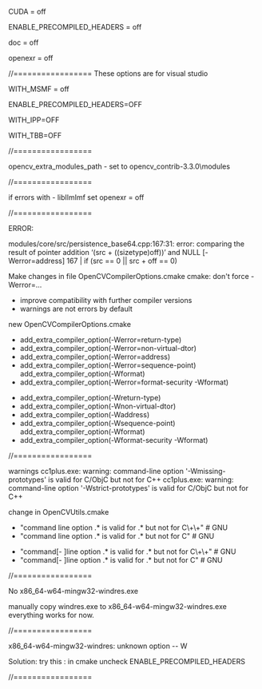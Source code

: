 CUDA = off

ENABLE_PRECOMPILED_HEADERS = off

doc  = off

openexr = off

//================= These options are for visual studio 

WITH_MSMF = off

ENABLE_PRECOMPILED_HEADERS=OFF

WITH_IPP=OFF

WITH_TBB=OFF

//=================

opencv_extra_modules_path - set to opencv_contrib-3.3.0\modules

//=================

if errors  with - libIlmImf 
set openexr = off

//=================

ERROR:

modules/core/src/persistence_base64.cpp:167:31: error: comparing the result of pointer addition ‘(src + ((sizetype)off))’ and NULL [-Werror=address]
  167 |     if (src == 0 || src + off == 0)


Make changes in file OpenCVCompilerOptions.cmake
cmake: don't force -Werror=...
- improve compatibility with further compiler versions
- warnings are not errors by default

new OpenCVCompilerOptions.cmake
-  add_extra_compiler_option(-Werror=return-type)
-  add_extra_compiler_option(-Werror=non-virtual-dtor)
-  add_extra_compiler_option(-Werror=address)
-  add_extra_compiler_option(-Werror=sequence-point)
  add_extra_compiler_option(-Wformat)
-  add_extra_compiler_option(-Werror=format-security -Wformat)

+  add_extra_compiler_option(-Wreturn-type)
+  add_extra_compiler_option(-Wnon-virtual-dtor)
+  add_extra_compiler_option(-Waddress)
+  add_extra_compiler_option(-Wsequence-point)
  add_extra_compiler_option(-Wformat)
+  add_extra_compiler_option(-Wformat-security -Wformat)

//=================

warnings 
cc1plus.exe: warning: command-line option '-Wmissing-prototypes' is valid for C/ObjC but not for C++
cc1plus.exe: warning: command-line option '-Wstrict-prototypes' is valid for C/ObjC but not for C++

change in OpenCVUtils.cmake
-    "command line option .* is valid for .* but not for C\\+\\+" # GNU
-    "command line option .* is valid for .* but not for C" # GNU
+    "command[- ]line option .* is valid for .* but not for C\\+\\+" # GNU
+    "command[- ]line option .* is valid for .* but not for C" # GNU

//=================

No x86_64-w64-mingw32-windres.exe

manually copy windres.exe to x86_64-w64-mingw32-windres.exe everything works for now.

//=================

x86_64-w64-mingw32-windres: unknown option -- W

Solution:
try this : in cmake uncheck ENABLE_PRECOMPILED_HEADERS

//=================
